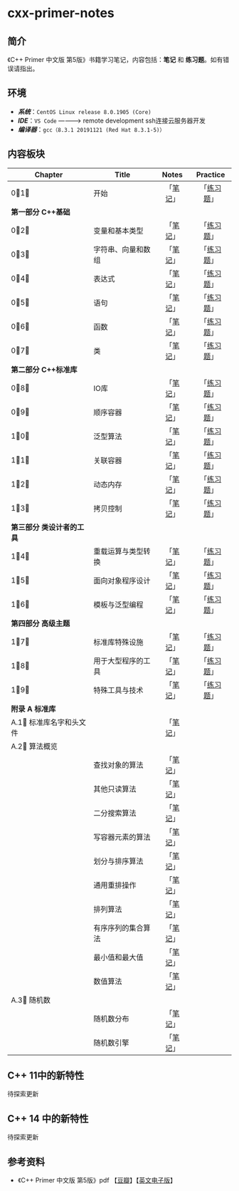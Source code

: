 # cxx-primer-notes

## 简介

《C++ Primer 中文版 第5版》书籍学习笔记，内容包括：**笔记** 和 **练习题**。如有错误请指出。

## 环境

- ***系统***：`CentOS Linux release 8.0.1905 (Core)`
- ***IDE***：`VS Code` ————> remote development ssh连接云服务器开发
- ***编译器***：`gcc（8.3.1 20191121 (Red Hat 8.3.1-5)）`

## 内容板块

| Chapter                     | Title              |    Notes     |    Practice    |
| --------------------------- | ------------------ | :----------: | :------------: |
| 0⃣️1⃣️                          | 开始               | 「[笔记]()」 | 「[练习题]()」 |
| **第一部分 C++基础**        |                    |              |                |
| 0⃣️2⃣️                          | 变量和基本类型     | 「[笔记]()」 | 「[练习题]()」 |
| 0⃣️3⃣️                          | 字符串、向量和数组 | 「[笔记]()」 | 「[练习题]()」 |
| 0⃣️4⃣️                          | 表达式             | 「[笔记]()」 | 「[练习题]()」 |
| 0⃣️5⃣️                          | 语句               | 「[笔记]()」 | 「[练习题]()」 |
| 0⃣️6⃣️                          | 函数               | 「[笔记]()」 | 「[练习题]()」 |
| 0⃣️7⃣️                          | 类                 | 「[笔记]()」 | 「[练习题]()」 |
| **第二部分 C++标准库**      |                    |              |                |
| 0⃣️8⃣️                          | IO库               | 「[笔记]()」 | 「[练习题]()」 |
| 0⃣️9⃣️                          | 顺序容器           | 「[笔记]()」 | 「[练习题]()」 |
| 1⃣️0⃣️                          | 泛型算法           | 「[笔记]()」 | 「[练习题]()」 |
| 1⃣️1⃣️                          | 关联容器           | 「[笔记]()」 | 「[练习题]()」  |
| 1⃣️2⃣️                          | 动态内存           | 「[笔记]()」 | 「[练习题]()」 |
| 1⃣️3⃣️                          | 拷贝控制           | 「[笔记]()」 | 「[练习题]()」 |
| **第三部分 类设计者的工具** |                    |              |                |
| 1⃣️4⃣️                          | 重载运算与类型转换 | 「[笔记]()」 | 「[练习题]()」 |
| 1⃣️5⃣️                          | 面向对象程序设计   | 「[笔记]()」 | 「[练习题]()」 |
| 1⃣️6⃣️                          | 模板与泛型编程     | 「[笔记]()」 | 「[练习题]()」 |
| **第四部分 高级主题**       |                    |              |                |
| 1⃣️7⃣️                          | 标准库特殊设施     | 「[笔记]()」 | 「[练习题]()」 |
| 1⃣️8⃣️                          | 用于大型程序的工具 | 「[笔记]()」 | 「[练习题]()」 |
| 1⃣️9⃣️                          | 特殊工具与技术     | 「[笔记]()」 | 「[练习题]()」 |
| **附录 A 标准库**           |                    |              |                |
| A.1⃣️ 标准库名字和头文件      |                    | 「[笔记]()」 |                |
| A.2⃣️ 算法概览                |                    |              |                |
|                             | 查找对象的算法     | 「[笔记]()」 |                |
|                             | 其他只读算法       | 「[笔记]()」 |                |
|                             | 二分搜索算法       | 「[笔记]()」 |                |
|                             | 写容器元素的算法   | 「[笔记]()」 |                |
|                             | 划分与排序算法     | 「[笔记]()」 |                |
|                             | 通用重排操作       | 「[笔记]()」 |                |
|                             | 排列算法           | 「[笔记]()」 |                |
|                             | 有序序列的集合算法 | 「[笔记]()」 |                |
|                             | 最小值和最大值     | 「[笔记]()」 |                |
|                             | 数值算法           | 「[笔记]()」 |                |
| A.3⃣️ 随机数                  |                    |              |                |
|                             | 随机数分布         | 「[笔记]()」 |                |
|                             | 随机数引擎         | 「[笔记]()」 |                |



## C++ 11中的新特性

待探索更新

## C++ 14 中的新特性

待探索更新

## 参考资料

- 《C++ Primer 中文版 第5版》pdf 【[豆瓣](https://book.douban.com/subject/25708312/)】【[英文电子版](https://eprints.akakom.ac.id/55/1/c_primer_5th_edition.pdf)】

